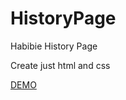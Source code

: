 # HistoryPage
Habibie History Page

Create just html and css

[DEMO](https://damarowen.github.io/HistoryPage/)
